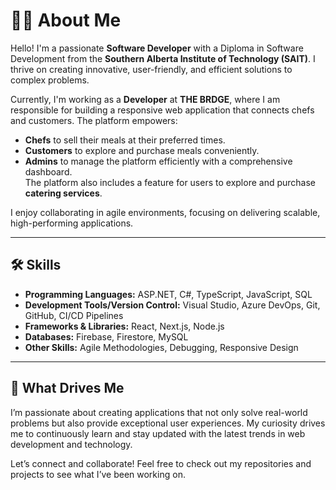 # 👨‍💻 About Me

Hello! I'm a passionate **Software Developer** with a Diploma in Software Development from the **Southern Alberta Institute of Technology (SAIT)**. I thrive on creating innovative, user-friendly, and efficient solutions to complex problems.

Currently, I'm working as a **Developer** at **THE BRDGE**, where I am responsible for building a responsive web application that connects chefs and customers. The platform empowers:
- **Chefs** to sell their meals at their preferred times.
- **Customers** to explore and purchase meals conveniently.
- **Admins** to manage the platform efficiently with a comprehensive dashboard.  
The platform also includes a feature for users to explore and purchase **catering services**.

I enjoy collaborating in agile environments, focusing on delivering scalable, high-performing applications.

---

## 🛠️ Skills
- **Programming Languages:** ASP.NET, C#, TypeScript, JavaScript, SQL  
- **Development Tools/Version Control:** Visual Studio, Azure DevOps, Git, GitHub, CI/CD Pipelines  
- **Frameworks & Libraries:** React, Next.js, Node.js  
- **Databases:** Firebase, Firestore, MySQL  
- **Other Skills:** Agile Methodologies, Debugging, Responsive Design  

---

## 🚀 What Drives Me
I’m passionate about creating applications that not only solve real-world problems but also provide exceptional user experiences. My curiosity drives me to continuously learn and stay updated with the latest trends in web development and technology.

Let’s connect and collaborate! Feel free to check out my repositories and projects to see what I’ve been working on.

<!--
**hunardeep720/hunardeep720** is a ✨ _special_ ✨ repository because its `README.md` (this file) appears on your GitHub profile.

Here are some ideas to get you started:

- 🔭 I’m currently working on ...
- 🌱 I’m currently learning ...
- 👯 I’m looking to collaborate on ...
- 🤔 I’m looking for help with ...
- 💬 Ask me about ...
- 📫 How to reach me: ...
- 😄 Pronouns: ...
- ⚡ Fun fact: ...
-->
